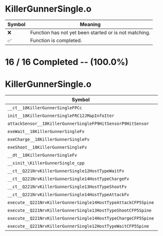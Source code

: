# KillerGunnerSingle.o
| Symbol | Meaning 
| ------------- | ------------- 
| :x: | Function has not yet been started or is not matching. 
| :white_check_mark: | Function is completed. 


# 16 / 16 Completed -- (100.0%)
# KillerGunnerSingle.o
| Symbol | Decompiled? |
| ------------- | ------------- |
| `__ct__18KillerGunnerSingleFPCc` | :white_check_mark: |
| `init__18KillerGunnerSingleFRC12JMapInfoIter` | :white_check_mark: |
| `attackSensor__18KillerGunnerSingleFP9HitSensorP9HitSensor` | :white_check_mark: |
| `exeWait__18KillerGunnerSingleFv` | :white_check_mark: |
| `exeCharge__18KillerGunnerSingleFv` | :white_check_mark: |
| `exeShoot__18KillerGunnerSingleFv` | :white_check_mark: |
| `__dt__18KillerGunnerSingleFv` | :white_check_mark: |
| `__sinit_\KillerGunnerSingle_cpp` | :white_check_mark: |
| `__ct__Q221NrvKillerGunnerSingle12HostTypeWaitFv` | :white_check_mark: |
| `__ct__Q221NrvKillerGunnerSingle14HostTypeChargeFv` | :white_check_mark: |
| `__ct__Q221NrvKillerGunnerSingle13HostTypeShootFv` | :white_check_mark: |
| `__ct__Q221NrvKillerGunnerSingle14HostTypeAttackFv` | :white_check_mark: |
| `execute__Q221NrvKillerGunnerSingle14HostTypeAttackCFP5Spine` | :white_check_mark: |
| `execute__Q221NrvKillerGunnerSingle13HostTypeShootCFP5Spine` | :white_check_mark: |
| `execute__Q221NrvKillerGunnerSingle14HostTypeChargeCFP5Spine` | :white_check_mark: |
| `execute__Q221NrvKillerGunnerSingle12HostTypeWaitCFP5Spine` | :white_check_mark: |
